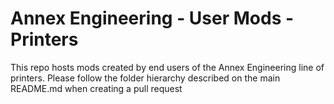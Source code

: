 # Annex Engineering - User Mods - Printers

This repo hosts mods created by end users of the Annex Engineering line of printers. Please follow the folder hierarchy described on the main README.md when creating a pull request